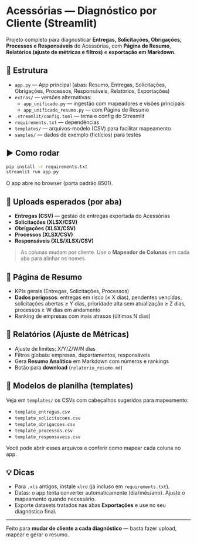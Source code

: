 
# Acessórias — Diagnóstico por Cliente (Streamlit)

Projeto completo para diagnosticar **Entregas, Solicitações, Obrigações, Processos e Responsáveis** do Acessórias,
com **Página de Resumo**, **Relatórios (ajuste de métricas e filtros)** e **exportação em Markdown**.

## 🧩 Estrutura
- `app.py` — App principal (abas: Resumo, Entregas, Solicitações, Obrigações, Processos, Responsáveis, Relatórios, Exportações)
- `extras/` — versões alternativas:
  - `app_unificado.py` — ingestão com mapeadores e visões principais
  - `app_unificado_resumo.py` — com Página de Resumo
- `.streamlit/config.toml` — tema e config do Streamlit
- `requirements.txt` — dependências
- `templates/` — arquivos-modelo (CSV) para facilitar mapeamento
- `samples/` — dados de exemplo (fictícios) para testes

## ▶️ Como rodar
```bash
pip install -r requirements.txt
streamlit run app.py
```
O app abre no browser (porta padrão 8501).

## 📂 Uploads esperados (por aba)
- **Entregas (CSV)** — gestão de entregas exportada do Acessórias
- **Solicitações (XLSX/CSV)**
- **Obrigações (XLSX/CSV)**
- **Processos (XLSX/CSV)**
- **Responsáveis (XLS/XLSX/CSV)**

> As colunas mudam por cliente. Use o **Mapeador de Colunas** em cada aba para alinhar os nomes.

## 🧠 Página de Resumo
- KPIs gerais (Entregas, Solicitações, Processos)
- **Dados perigosos**: entregas em risco (≤ X dias), pendentes vencidas, solicitações abertas ≥ Y dias, prioridade alta sem atualização ≥ Z dias, processos ≥ W dias em andamento
- Ranking de empresas com mais atrasos (últimos N dias)

## 📝 Relatórios (Ajuste de Métricas)
- Ajuste de limites: X/Y/Z/W/N dias
- Filtros globais: empresas, departamentos, responsáveis
- Gera **Resumo Analítico** em Markdown com números e rankings
- Botão para **download** (`relatorio_resumo.md`)

## 📑 Modelos de planilha (templates)
Veja em `templates/` os CSVs com cabeçalhos sugeridos para mapeamento:

- `template_entregas.csv`
- `template_solicitacoes.csv`
- `template_obrigacoes.csv`
- `template_processos.csv`
- `template_responsaveis.csv`

Você pode abrir esses arquivos e conferir como mapear cada coluna no app.

## 💡 Dicas
- Para `.xls` antigos, instale `xlrd` (já incluso em `requirements.txt`).
- Datas: o app tenta converter automaticamente (dia/mês/ano). Ajuste o mapeamento quando necessário.
- Exporte datasets tratados nas abas **Exportações** e use no seu diagnóstico final.

---

Feito para **mudar de cliente a cada diagnóstico** — basta fazer upload, mapear e gerar o resumo.
